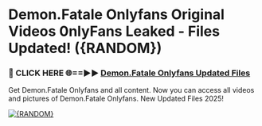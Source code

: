 # Demon.Fatale Onlyfans Original Videos 0nlyFans Leaked - Files Updated! ({RANDOM})

<h3>🔴 CLICK HERE 🌐==►► <a href="https://betterlinks.top/A2PfLJ" rel="nofollow">Demon.Fatale Onlyfans Updated Files</a></h3>

Get Demon.Fatale Onlyfans and all content. Now you can access all videos and pictures of Demon.Fatale Onlyfans. New Updated Files 2025!

[![{RANDOM}](https://i.imgur.com/ppqm5kG.gif)](https://betterlinks.top/A2PfLJ)